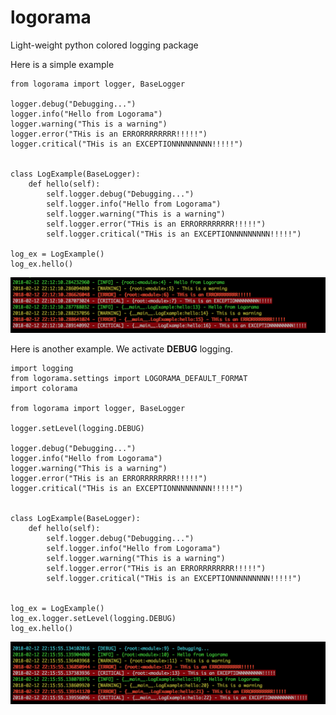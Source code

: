 # logorama
Light-weight python colored logging package

Here is a simple example

```
from logorama import logger, BaseLogger

logger.debug("Debugging...")
logger.info("Hello from Logorama")
logger.warning("This is a warning")
logger.error("THis is an ERRORRRRRRRR!!!!!")
logger.critical("THis is an EXCEPTIONNNNNNNNN!!!!!")


class LogExample(BaseLogger):
    def hello(self):
        self.logger.debug("Debugging...")
        self.logger.info("Hello from Logorama")
        self.logger.warning("This is a warning")
        self.logger.error("THis is an ERRORRRRRRRR!!!!!")
        self.logger.critical("THis is an EXCEPTIONNNNNNNNN!!!!!")

log_ex = LogExample()
log_ex.hello()

```

![alt text](./example1.png "Example 1")

Here is another example. We activate **DEBUG** logging.

```
import logging
from logorama.settings import LOGORAMA_DEFAULT_FORMAT
import colorama

from logorama import logger, BaseLogger

logger.setLevel(logging.DEBUG)

logger.debug("Debugging...")
logger.info("Hello from Logorama")
logger.warning("This is a warning")
logger.error("THis is an ERRORRRRRRRR!!!!!")
logger.critical("THis is an EXCEPTIONNNNNNNNN!!!!!")


class LogExample(BaseLogger):
    def hello(self):
        self.logger.debug("Debugging...")
        self.logger.info("Hello from Logorama")
        self.logger.warning("This is a warning")
        self.logger.error("THis is an ERRORRRRRRRR!!!!!")
        self.logger.critical("THis is an EXCEPTIONNNNNNNNN!!!!!")


log_ex = LogExample()
log_ex.logger.setLevel(logging.DEBUG)
log_ex.hello()
```

![alt text](./example2.png "Example 2")






